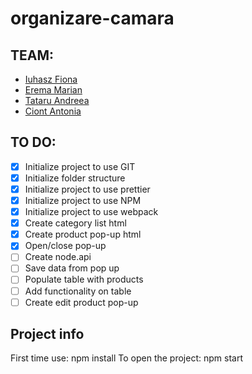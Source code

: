 # organizare-camara

## TEAM:

- [Iuhasz Fiona](https://github.com/fioip)
- [Erema Marian](https://github.com/marianerema)
- [Tataru Andreea](https://github.com/andreeastataru)
- [Ciont Antonia](https://github.com/antoniaac)

## TO DO:

- [x] Initialize project to use GIT
- [x] Initialize folder structure
- [x] Initialize project to use prettier
- [x] Initialize project to use NPM
- [x] Initialize project to use webpack
- [x] Create category list html
- [x] Create product pop-up html
- [x] Open/close pop-up
- [ ] Create node.api
- [ ] Save data from pop up
- [ ] Populate table with products
- [ ] Add functionality on table
- [ ] Create edit product pop-up

## Project info

First time use: npm install
To open the project: npm start
